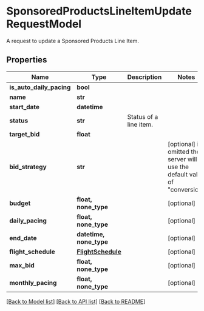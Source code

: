 # SponsoredProductsLineItemUpdateRequestModel

A request to update a Sponsored Products Line Item.

## Properties
Name | Type | Description | Notes
------------ | ------------- | ------------- | -------------
**is_auto_daily_pacing** | **bool** |  | 
**name** | **str** |  | 
**start_date** | **datetime** |  | 
**status** | **str** | Status of a line item. | 
**target_bid** | **float** |  | 
**bid_strategy** | **str** |  | [optional]  if omitted the server will use the default value of "conversion"
**budget** | **float, none_type** |  | [optional] 
**daily_pacing** | **float, none_type** |  | [optional] 
**end_date** | **datetime, none_type** |  | [optional] 
**flight_schedule** | [**FlightSchedule**](FlightSchedule.md) |  | [optional] 
**max_bid** | **float, none_type** |  | [optional] 
**monthly_pacing** | **float, none_type** |  | [optional] 

[[Back to Model list]](../README.md#documentation-for-models) [[Back to API list]](../README.md#documentation-for-api-endpoints) [[Back to README]](../README.md)



